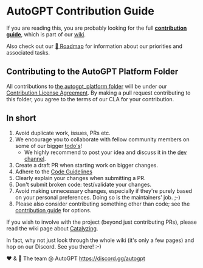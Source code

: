 # AutoGPT Contribution Guide
If you are reading this, you are probably looking for the full **[contribution guide]**,
which is part of our [wiki].

Also check out our [🚀 Roadmap][roadmap] for information about our priorities and associated tasks.
<!-- You can find our immediate priorities and their progress on our public [kanban board]. -->

[contribution guide]: https://github.com/Significant-Gravitas/AutoGPT/wiki/Contributing
[wiki]: https://github.com/Significant-Gravitas/AutoGPT/wiki
[roadmap]: https://github.com/Significant-Gravitas/AutoGPT/discussions/6971
[kanban board]: https://github.com/orgs/Significant-Gravitas/projects/1

## Contributing to the AutoGPT Platform Folder
All contributions to [the autogpt_platform folder](https://github.com/Significant-Gravitas/AutoGPT/blob/master/autogpt_platform) will be under our [Contribution License Agreement](https://github.com/Significant-Gravitas/AutoGPT/blob/master/autogpt_platform/Contributor%20License%20Agreement%20(CLA).md). By making a pull request contributing to this folder, you agree to the terms of our CLA for your contribution.

## In short
1. Avoid duplicate work, issues, PRs etc.
2. We encourage you to collaborate with fellow community members on some of our bigger
   [todo's][roadmap]!
   * We highly recommend to post your idea and discuss it in the [dev channel].
3. Create a draft PR when starting work on bigger changes.
4. Adhere to the [Code Guidelines]
5. Clearly explain your changes when submitting a PR.
6. Don't submit broken code: test/validate your changes.
7. Avoid making unnecessary changes, especially if they're purely based on your personal
   preferences. Doing so is the maintainers' job. ;-)
8. Please also consider contributing something other than code; see the
   [contribution guide] for options.

[dev channel]: https://discord.com/channels/1092243196446249134/1095817829405704305
[code guidelines]: https://github.com/Significant-Gravitas/AutoGPT/wiki/Contributing#code-guidelines

If you wish to involve with the project (beyond just contributing PRs), please read the
wiki page about [Catalyzing](https://github.com/Significant-Gravitas/AutoGPT/wiki/Catalyzing).

In fact, why not just look through the whole wiki (it's only a few pages) and
hop on our Discord. See you there! :-)

❤️ & 🔆
The team @ AutoGPT
https://discord.gg/autogpt
